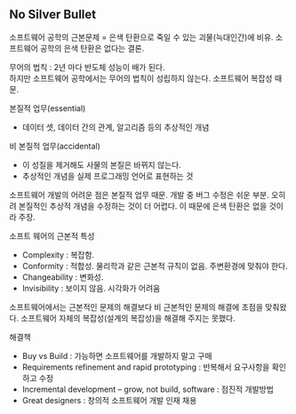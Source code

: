 ## No Silver Bullet

소프트웨어 공학의 근본문제 = 은색 탄환으로 죽일 수 있는 괴물(늑대인간)에 비유. 소프트웨어 공학의 은색 탄환은 없다는 결론.

무어의 법칙 : 2년 마다 반도체 성능이 배가 된다.    
하지만 소프트웨어 공학에서는 무어의 법칙이 성립하지 않는다. 소프트웨어 복잡성 때문.

본질적 업무(essential)
- 데이터 셋, 데이터 간의 관계, 알고리즘 등의 추상적인 개념

비 본질적 업무(accidental)
- 이 성질을 제거해도 사물의 본질은 바뀌지 않는다.
- 추상적인 개념을 실제 프로그래밍 언어로 표현하는 것

소프트웨어 개발의 어려운 점은 본질적 업무 때문. 개발 중 버그 수정은 쉬운 부분. 오히려 본질적인 추상적 개념을 수정하는 것이 더 어렵다. 이 때문에 은색 탄환은 없을 것이라 주장.

소프트 웨어의 근본적 특성
- Complexity : 복잡함.
- Conformity : 적합성. 물리학과 같은 근본적 규칙이 없음. 주변환경에 맞춰야 한다.
- Changeability : 변화성.
- Invisibility : 보이지 않음. 시각화가 어려움

소프트웨어에서는 근본적인 문제의 해결보다 비 근본적인 문제의 해결에 초점을 맞춰왔다. 소프트웨어 자체의 복잡성(설계의 복잡성)을 해결해 주지는 못했다.

해결책
- Buy vs Build : 가능하면 소프트웨어를 개발하지 말고 구매
- Requirements refinement and rapid prototyping : 반복해서 요구사항을 확인하고 수정
- Incremental development – grow, not build, software : 점진적 개발방법
- Great designers : 창의적 소프트웨어 개발 인재 채용
